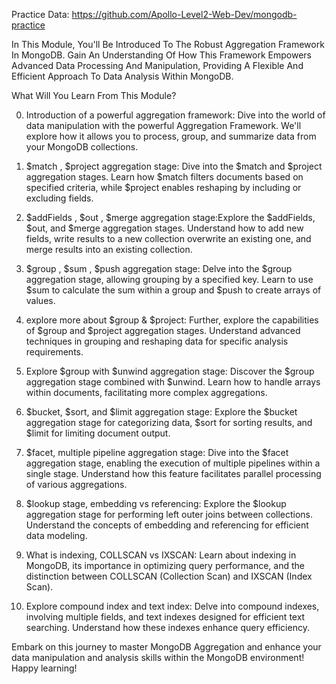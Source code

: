
Practice Data: https://github.com/Apollo-Level2-Web-Dev/mongodb-practice 



In This Module, You'll Be Introduced To The Robust Aggregation Framework In MongoDB. Gain An Understanding Of How This Framework Empowers Advanced Data Processing And Manipulation, Providing A Flexible And Efficient Approach To Data Analysis Within MongoDB.



What Will You Learn From This Module?



0) Introduction of a powerful aggregation framework: Dive into the world of data manipulation with the powerful Aggregation Framework. We'll explore how it allows you to process, group, and summarize data from your MongoDB collections.



1) $match , $project aggregation stage: Dive into the $match and $project aggregation stages. Learn how $match filters documents based on specified criteria, while $project enables reshaping by including or excluding fields.



2) $addFields , $out , $merge aggregation stage:Explore the $addFields, $out, and $merge aggregation stages. Understand how to add new fields, write results to a new collection overwrite an existing one, and merge results into an existing collection.



3) $group , $sum , $push aggregation stage: Delve into the $group aggregation stage, allowing grouping by a specified key. Learn to use $sum to calculate the sum within a group and $push to create arrays of values.



4) explore more about $group & $project: Further, explore the capabilities of $group and $project aggregation stages. Understand advanced techniques in grouping and reshaping data for specific analysis requirements.



5) Explore $group with $unwind aggregation stage: Discover the $group aggregation stage combined with $unwind. Learn how to handle arrays within documents, facilitating more complex aggregations.



6) $bucket, $sort, and $limit aggregation stage: Explore the $bucket aggregation stage for categorizing data, $sort for sorting results, and $limit for limiting document output.



7) $facet, multiple pipeline aggregation stage: Dive into the $facet aggregation stage, enabling the execution of multiple pipelines within a single stage. Understand how this feature facilitates parallel processing of various aggregations.



8) $lookup stage, embedding vs referencing: Explore the $lookup aggregation stage for performing left outer joins between collections. Understand the concepts of embedding and referencing for efficient data modeling.



9) What is indexing, COLLSCAN vs IXSCAN: Learn about indexing in MongoDB, its importance in optimizing query performance, and the distinction between COLLSCAN (Collection Scan) and IXSCAN (Index Scan).



10) Explore compound index and text index: Delve into compound indexes, involving multiple fields, and text indexes designed for efficient text searching. Understand how these indexes enhance query efficiency.



Embark on this journey to master MongoDB Aggregation and enhance your data manipulation and analysis skills within the MongoDB environment! Happy learning!